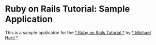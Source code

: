 # Ruby on Rails Tutorial: Sample Application

This is a sample applicaton for the
[* Ruby on Rails Tutorial *](http://railstutorial.com) by
[* Michael Hartl *](http://michaelhartl.com).
